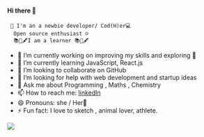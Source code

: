 #### Hi there 👋

     👩‍ I'm an a newbie developer/ Cod(H)er💻
      Open source enthusiast ☺️
      📚📖🖋️I am a learner 📚📖🖋️
- 🔭 I’m currently working on improving my skills and exploring 🤖
- 🌱 I’m currently learning JavaScript, React.js
- 👯 I’m looking to collaborate on GitHub
- 🤔 I’m looking for help with web development and startup ideas
- 💬 Ask me about Programming , Maths , Chemistry
- 📫 How to reach me: [linkedIn](https://www.linkedin.com/in/prachi-nandi-461641198/)
- 😄 Pronouns: she / Her👩
- ⚡ Fun fact: I love to sketch , animal lover, athlete.
<img src="https://github-readme-stats.vercel.app/api?username=prachi237&show_icons=true&count_private=true&theme=radical ">



